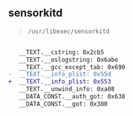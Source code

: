 ## sensorkitd

> `/usr/libexec/sensorkitd`

```diff

   __TEXT.__cstring: 0x2cb5
   __TEXT.__oslogstring: 0x6abe
   __TEXT.__gcc_except_tab: 0x690
-  __TEXT.__info_plist: 0x55d
+  __TEXT.__info_plist: 0x553
   __TEXT.__unwind_info: 0xa08
   __DATA_CONST.__auth_got: 0x638
   __DATA_CONST.__got: 0x380

```
